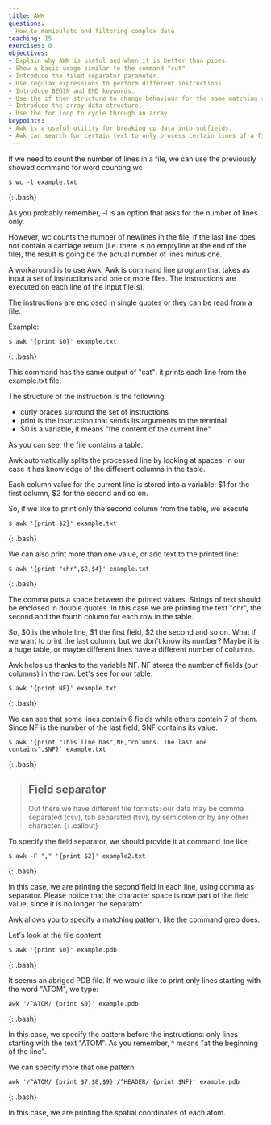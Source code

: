 ```yaml
---
title: AWK
questions: 
- How to manipulate and filtering complex data
teaching: 15
exercises: 0
objectives:
- Explain why AWK is useful and when it is better than pipes.
- Show a basic usage similar to the command "cut"
- Introduce the filed separator parameter.
- Use regulax expressions to perform different instructions.
- Introduce BEGIN and END keywords.
- Use the if then structure to change behaviour for the same matching regex.
- Introduce the array data structure.
- Use the for loop to cycle through an array
keypoints:
- Awk is a useful utility for breaking up data into subfields.
- Awk can search for certain text to only process certain lines of a file.
---
```


If we need to count the number of lines in a file, we can use the previously
showed command for word counting wc

~~~ 
$ wc -l example.txt
~~~
{: .bash}

As you probably remember, -l is an option that asks for the number of lines only.

However, wc counts the number of newlines in the file, if the last line does
not contain a carriage return (i.e. there is no emptyline at the end of the file),
the result is going be the actual number of lines minus one.
	
A workaround is to use Awk. Awk is command line program that takes as input a set
of instructions and one or more files. The instructions are executed on each line
of the input file(s).

The instructions are enclosed in single quotes or they can be read from a file.

Example:

~~~ 
$ awk '{print $0}' example.txt
~~~
{: .bash}


This command has the same output of "cat": it prints each line from the example.txt
file.

The structure of the instruction is the following:
- curly braces surround the set of instructions
- print is the instruction that sends its arguments to the terminal
- $0 is a variable, it means "the content of the current line"

As you can see, the file contains a table.

Awk automatically splits the processed line by looking at spaces: in our case it has
knowledge of the different columns in the table.

Each column value for the current line is stored into a variable: $1 for the first
column, $2 for the second and so on.

So, if we like to print only the second column from the table, we execute

~~~
$ awk '{print $2}' example.txt
~~~
{: .bash}

We can also print more than one value, or add text to the printed line:

~~~
$ awk '{print "chr",$2,$4}' example.txt
~~~
{: .bash}

The comma puts a space between the printed values. Strings of text should be enclosed in
double quotes. In this case we are printing the text "chr", the second and the fourth 
column for each row in the table.

So, $0 is the whole line, $1 the first field, $2 the second and so on. What if we want
to print the last column, but we don't know its number? Maybe it is a huge table, or maybe
different lines have a different number of columns.

Awk helps us thanks to the variable NF. NF stores the number of fields (our columns) in the
row. Let's see for our table:

~~~
$ awk '{print NF}' example.txt
~~~
{: .bash}

We can see that some lines contain 6 fields while others contain 7 of them.
Since NF is the number of the last field, $NF contains its value.

~~~
$ awk '{print "This line has",NF,"columns. The last one contains",$NF}' example.txt
~~~
{: .bash}

> ## Field separator 
> Out there we have different file formats: our data may be comma separated (csv),
> tab separated (tsv), by semicolon or by any other character.
{: .callout}

To specify the field separator, we should provide it at command line like:

~~~
$ awk -F "," '{print $2}' example2.txt
~~~
{: .bash}

In this case, we are printing the second field in each line, using comma as 
separator. Please notice that the character space is now part of the field 
value, since it is no longer the separator.

Awk allows you to specify a matching pattern, like the command grep does.

Let's look at the file content

~~~
$ awk '{print $0}' example.pdb
~~~
{: .bash}

It seems an abriged PDB file. If we would like to print only lines starting 
with the word "ATOM", we type:

~~~
awk '/^ATOM/ {print $0}' example.pdb
~~~
{: .bash}

In this case, we specify the pattern before the instructions: only lines 
starting with the text "ATOM". As you remember, ^ means "at the beginning of 
the line".

We can specify more that one pattern:

~~~ 
awk '/^ATOM/ {print $7,$8,$9} /^HEADER/ {print $NF}' example.pdb
~~~
{: .bash}

In this case, we are printing the spatial coordinates of each atom.
